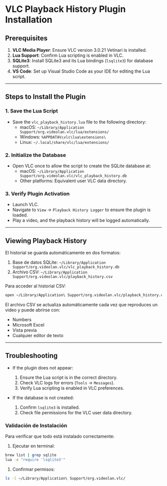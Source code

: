 # VLC Playback History Plugin Installation

## Prerequisites

1. **VLC Media Player**: Ensure VLC version 3.0.21 Vetinari is installed.
2. **Lua Support**: Confirm Lua scripting is enabled in VLC.
3. **SQLite3**: Install SQLite3 and its Lua bindings (`lsqlite3`) for database support.
4. **VS Code**: Set up Visual Studio Code as your IDE for editing the Lua script.

---

## Steps to Install the Plugin

### 1. Save the Lua Script

- Save the `vlc_playback_history.lua` file to the following directory:
  - macOS: `~/Library/Application Support/org.videolan.vlc/lua/extensions/`
  - Windows: `%APPDATA%\vlc\lua\extensions\`
  - Linux: `~/.local/share/vlc/lua/extensions/`

### 2. Initialize the Database

- Open VLC once to allow the script to create the SQLite database at:
  - macOS: `~/Library/Application Support/org.videolan.vlc/vlc_playback_history.db`
  - Other platforms: Equivalent user VLC data directory.

### 3. Verify Plugin Activation

- Launch VLC.
- Navigate to `View` -> `Playback History Logger` to ensure the plugin is loaded.
- Play a video, and the playback history will be logged automatically.

---

## Viewing Playback History

El historial se guarda automáticamente en dos formatos:

1. Base de datos SQLite: `~/Library/Application Support/org.videolan.vlc/vlc_playback_history.db`
2. Archivo CSV: `~/Library/Application Support/org.videolan.vlc/playback_history.csv`

Para acceder al historial CSV:

```bash
open ~/Library/Application\ Support/org.videolan.vlc/playback_history.csv
```

El archivo CSV se actualiza automáticamente cada vez que reproduces un video y puede abrirse con:

- Numbers
- Microsoft Excel
- Vista previa
- Cualquier editor de texto

---

## Troubleshooting

- If the plugin does not appear:
  1. Ensure the Lua script is in the correct directory.
  2. Check VLC logs for errors (`Tools` -> `Messages`).
  3. Verify Lua scripting is enabled in VLC preferences.

- If the database is not created:
  1. Confirm `lsqlite3` is installed.
  2. Check file permissions for the VLC user data directory.

### Validación de Instalación

Para verificar que todo está instalado correctamente:

1. Ejecutar en terminal:

```bash
brew list | grep sqlite
lua -e "require 'lsqlite3'"
```

1. Confirmar permisos:

```bash
ls -l ~/Library/Application\ Support/org.videolan.vlc/
```
